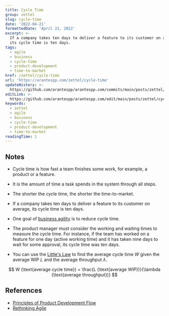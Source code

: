 ```yaml
---
title: Cycle Time
group: zettel
slug: cycle-time
date: '2022-04-21'
formattedDate: 'April 21, 2022'
excerpt: >-
  If a company takes ten days to deliver a feature to its customer on average,
  its cycle time is ten days.
tags:
  - agile
  - business
  - cycle-time
  - product-development
  - time-to-market
href: /zettel/cycle-time
url: 'https://arantespp.com/zettel/cycle-time'
updateHistory: >-
  https://github.com/arantespp/arantespp.com/commits/main/posts/zettel/cycle-time.md
editLink: >-
  https://github.com/arantespp/arantespp.com/edit/main/posts/zettel/cycle-time.md
keywords:
  - zettel
  - agile
  - business
  - cycle-time
  - product-development
  - time-to-market
readingTime: 1
---
```


## Notes

- Cycle time is how fast a team finishes some work, for example, a product or a feature.

- It is the amount of time a task spends in the system through all steps.

- The shorter the cycle time, the shorter the time-to-market.

- If a company takes ten days to deliver a feature to its customer on average, its cycle time is ten days.

- One goal of [business agility](/zettel/business-agility) is to reduce cycle time.

- The product manager must consider the working and waiting times to measure the cycle time. For instance, if the team has worked on a feature for one day (active working time) and it has taken nine days to wait for some approval, its cycle time was ten days.

- You can use the [Little's Law](/zettel/little-s-law) to find the average cycle time $W$ given the average WIP $L$ and the average throughput $\lambda$.

$$
W (\text{average cycle time}) = \frac{L (\text{average WIP})}{\lambda (\text{average throughput})}
$$

## References

- [Principles of Product Development Flow](/books/the-principles-of-product-development-flow)
- [Rethinking Agile](/rethinking-agile)
